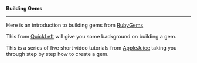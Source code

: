 **Building Gems**

------------

Here is an introduction to building gems from [RubyGems](http://guides.rubygems.org/make-your-own-gem/)

This from [QuickLeft](https://quickleft.com/blog/engineering-lunch-series-step-by-step-guide-to-building-your-first-ruby-gem/) will give you some background on building a gem.

This is a series of five short video tutorials from [AppleJuice](https://www.youtube.com/watch?v=RSgOlBMB1Jo) taking you through step by step how to create a gem.
